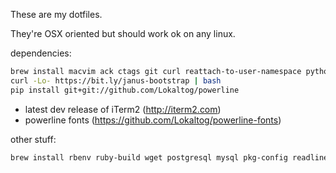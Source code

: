 These are my dotfiles.

They're OSX oriented but should work ok on any linux.

dependencies:

```bash
brew install macvim ack ctags git curl reattach-to-user-namespace python
curl -Lo- https://bit.ly/janus-bootstrap | bash
pip install git+git://github.com/Lokaltog/powerline
```
- latest dev release of iTerm2 (http://iterm2.com)
- powerline fonts (https://github.com/Lokaltog/powerline-fonts)

other stuff:

```bash
brew install rbenv ruby-build wget postgresql mysql pkg-config readline
```
